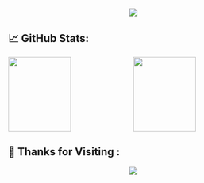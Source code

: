 
<h1 align="center"> <a href="https://sunguoqi.com/"> <img src="https://readme-typing-svg.herokuapp.com/?lines=console.log(%22Hello%2C%20World!%22);小赵同学祝您今天愉快!&center=true&size=27"> </a> </h1>

## 📈 GitHub Stats:

<span><img src="https://github-readme-stats.vercel.app/api/top-langs/?username=KyrieZWP&layout=compact&hide_border=true&theme=tokyonight" height="150px" width="50%" /></span><span><img height="150px" width="50%" src="https://github-readme-stats.vercel.app/api?username=KyrieZWP&hide_title=true&hide_border=true&show_icons=trueline_height=21&theme=tokyonight" /> </span>

## 💖 Thanks for Visiting :
<div align="center"> <img src="https://profile-counter.glitch.me/KyrieZWP/count.svg" /> </div>

<!--
**KyrieZWP/KyrieZWP** is a ✨ _special_ ✨ repository because its `README.md` (this file) appears on your GitHub profile.

Here are some ideas to get you started:

- 🔭 I’m currently working on ...
- 🌱 I’m currently learning ...
- 👯 I’m looking to collaborate on ...
- 🤔 I’m looking for help with ...
- 💬 Ask me about ...
- 📫 How to reach me: ...
- 😄 Pronouns: ...
- ⚡ Fun fact: ...
-->
